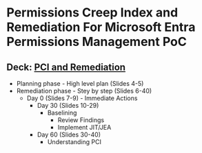 # Permissions Creep Index and Remediation For Microsoft Entra Permissions Management PoC

## Deck: [PCI and Remediation](./04-MEPM_PCI_and_Remediation.pptx)

- Planning phase - High level plan (Slides 4-5)
- Remediation phase - Stey by step (Slides 6-40)
  - Day 0 (Slides 7-9)
        - Immediate Actions
    - Day 30 (Slides 10-29)
      - Baselining
        - Review Findings
        - Implement JIT/JEA
    - Day 60 (Slides 30-40)
      - Understanding PCI
